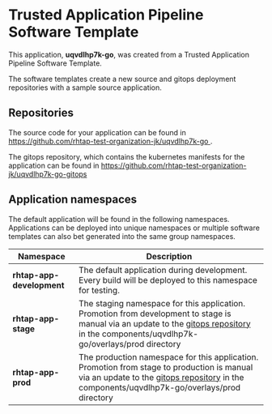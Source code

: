 # Trusted Application Pipeline Software Template

This application, **uqvdlhp7k-go**, was created from a Trusted Application Pipeline Software Template.

The software templates create a new source and gitops deployment repositories with a sample source application. 

## Repositories

The source code for your application can be found in [https://github.com/rhtap-test-organization-jk/uqvdlhp7k-go ](https://github.com/rhtap-test-organization-jk/uqvdlhp7k-go ).
 
The gitops repository, which contains the kubernetes manifests for the application can be found in 
[https://github.com/rhtap-test-organization-jk/uqvdlhp7k-go-gitops ](https://github.com/rhtap-test-organization-jk/uqvdlhp7k-go-gitops ) 

## Application namespaces 

The default application will be found in the following namespaces. Applications can be deployed into unique namespaces or multiple software templates can also bet generated into the same group namespaces.  

|  Namespace   |  Description   |  
| -------- | -------- |   
| **rhtap-app-development** | The default application during development. Every build will be deployed to this namespace for testing. | 
| **rhtap-app-stage** | The staging namespace for this application. Promotion from development to stage is manual via an update to the [gitops repository](https://github.com/rhtap-test-organization-jk/uqvdlhp7k-go-gitops ) in the components/uqvdlhp7k-go/overlays/prod directory |  
| **rhtap-app-prod** | The production namespace for this application. Promotion from stage to production is manual via an update to the [gitops repository](https://github.com/rhtap-test-organization-jk/uqvdlhp7k-go-gitops ) in the components/uqvdlhp7k-go/overlays/prod directory | 